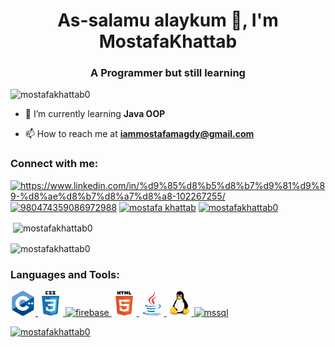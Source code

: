 <h1 align="center">As-salamu alaykum 👋, I'm MostafaKhattab</h1>
<h3 align="center">A Programmer but still learning</h3>

<p align="left"> <img src="https://komarev.com/ghpvc/?username=mostafakhattab0&label=Profile%20views&color=0e75b6&style=flat" alt="mostafakhattab0" /> </p>



- 🌱 I’m currently learning **Java OOP**

- 📫 How to reach me at **iammostafamagdy@gmail.com**

<h3 align="left">Connect with me:</h3>
<p align="left">
<a href="https://www.linkedin.com/in/مصطفى-خطاب-102267255/" target="blank"><img align="center" src="https://raw.githubusercontent.com/rahuldkjain/github-profile-readme-generator/master/src/images/icons/Social/linked-in-alt.svg" alt="https://www.linkedin.com/in/%d9%85%d8%b5%d8%b7%d9%81%d9%89-%d8%ae%d8%b7%d8%a7%d8%a8-102267255/" height="30" width="40" /></a>
<a href="https://discord.com/channels/NotCrankyAnymore#6149" target="blank"><img align="center" src="https://raw.githubusercontent.com/rahuldkjain/github-profile-readme-generator/master/src/images/icons/Social/discord.svg" alt="980474359086972988" height="30" width="40" /></a>
<a href="https://stackoverflow.com/users/20891554" target="blank"><img align="center" src="https://raw.githubusercontent.com/rahuldkjain/github-profile-readme-generator/master/src/images/icons/Social/stack-overflow.svg" alt="mostafa khattab" height="30" width="40" /></a>
<a href="https://www.leetcode.com/mostafakhattab0" target="blank"><img align="center" src="https://raw.githubusercontent.com/rahuldkjain/github-profile-readme-generator/master/src/images/icons/Social/leet-code.svg" alt="mostafakhattab0" height="30" width="40" /></a>
</p>
<p>&nbsp;<img align="center" src="https://github-readme-stats.vercel.app/api?username=mostafakhattab0&show_icons=true&locale=en" alt="mostafakhattab0" /></p>

<p><img align="center" src="https://github-readme-streak-stats.herokuapp.com/?user=mostafakhattab0&" alt="mostafakhattab0" /></p>
<h3 align="left">Languages and Tools:</h3>
<p align="left"> <a href="https://www.w3schools.com/cpp/" target="_blank" rel="noreferrer"> <img src="https://raw.githubusercontent.com/devicons/devicon/master/icons/cplusplus/cplusplus-original.svg" alt="cplusplus" width="40" height="40"/> </a> <a href="https://www.w3schools.com/css/" target="_blank" rel="noreferrer"> <img src="https://raw.githubusercontent.com/devicons/devicon/master/icons/css3/css3-original-wordmark.svg" alt="css3" width="40" height="40"/> </a> <a href="https://firebase.google.com/" target="_blank" rel="noreferrer"> <img src="https://www.vectorlogo.zone/logos/firebase/firebase-icon.svg" alt="firebase" width="40" height="40"/> </a> <a href="https://www.w3.org/html/" target="_blank" rel="noreferrer"> <img src="https://raw.githubusercontent.com/devicons/devicon/master/icons/html5/html5-original-wordmark.svg" alt="html5" width="40" height="40"/> </a> <a href="https://www.java.com" target="_blank" rel="noreferrer"> <img src="https://raw.githubusercontent.com/devicons/devicon/master/icons/java/java-original.svg" alt="java" width="40" height="40"/> </a> <a href="https://www.linux.org/" target="_blank" rel="noreferrer"> <img src="https://raw.githubusercontent.com/devicons/devicon/master/icons/linux/linux-original.svg" alt="linux" width="40" height="40"/> </a> <a href="https://www.microsoft.com/en-us/sql-server" target="_blank" rel="noreferrer"> <img src="https://www.svgrepo.com/show/303229/microsoft-sql-server-logo.svg" alt="mssql" width="40" height="40"/> </a> </p>

<p align="left"> <a href="https://github.com/ryo-ma/github-profile-trophy"><img src="https://github-profile-trophy.vercel.app/?username=mostafakhattab0" alt="mostafakhattab0" /></a> </p>


